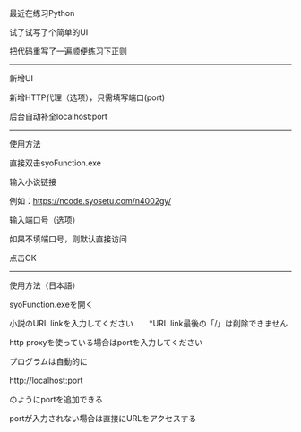 ﻿最近在练习Python

试了试写了个简单的UI

把代码重写了一遍顺便练习下正则

-------------------------------
新增UI

新增HTTP代理（选项），只需填写端口(port)

后台自动补全localhost:port

-------------------------------

使用方法

直接双击syoFunction.exe

输入小说链接

例如：https://ncode.syosetu.com/n4002gy/

输入端口号（选项）

如果不填端口号，则默认直接访问

点击OK

------------------------------
使用方法（日本語）

syoFunction.exeを開く

小説のURL linkを入力してください　　*URL link最後の「/」は削除できません

http proxyを使っている場合はportを入力してください

プログラムは自動的に

http://localhost:port　

のようにportを追加できる

portが入力されない場合は直接にURLをアクセスする


